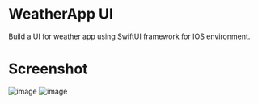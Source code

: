 # WeatherApp UI

Build a UI for weather app using SwiftUI framework for IOS environment.

# Screenshot 

![image](https://github.com/AnshikaSrivastava25/SwiftUI-WeatherApp/assets/75130949/3f42e9bd-41d5-48c4-84ad-282e4bd2fbcc)
![image](https://github.com/AnshikaSrivastava25/SwiftUI-WeatherApp/assets/75130949/0d34d95d-d5b5-4797-9ed5-ba5312e91742)

